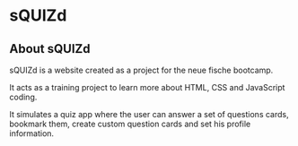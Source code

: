 # sQUIZd

## About sQUIZd

sQUIZd is a website created as a project for the neue fische bootcamp.

It acts as a training project to learn more about HTML, CSS and JavaScript coding.

It simulates a quiz app where the user can answer a set of questions cards, bookmark them, create custom question cards and set his profile information.
